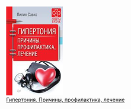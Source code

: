 ![](Гипертония.%20Причины,%20профилактика,%20лечение.jpg)  
[Гипертония. Причины, профилактика, лечение](Гипертония.%20Причины,%20профилактика,%20лечение.md)
